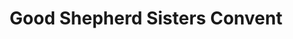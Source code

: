 ---
title: "Good Shepherd Sisters Convent"
url: /baguio/good-shepherd-sisters-convent/
shop: confectionery
---